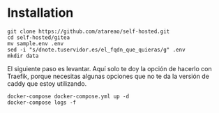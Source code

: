 # Installation

```
git clone https://github.com/atareao/self-hosted.git
cd self-hosted/gitea
mv sample.env .env
sed -i "s/dnote.tuservidor.es/el_fqdn_que_quieras/g" .env
mkdir data
```

El siguiente paso es levantar. Aquí solo te doy la opción de hacerlo con Traefik, porque necesitas algunas opciones que no te da la versión de caddy que estoy utilizando.

```
docker-compose docker-compose.yml up -d
docker-compose logs -f
```
